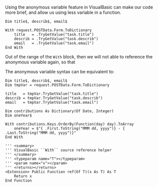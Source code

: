 Using the anonymous variable feature in VisualBasic can make our code more brief, and allow us using less variable in a function.

```vbnet
Dim title$, describ$, email$

With request.POSTData.Form.ToDictionary
    title   = .TryGetValue("task.title")
    describ = .TryGetValue("task.describ")
    email   = .TryGetValue("task.email")
End With
```

Out of the range of the ``With`` block, then we will not able to reference the anonymous variable again, so that

The anonymous variable syntax can be equivalent to:

```vbnet
Dim title$, describ$, email$
Dim tmpVar = request.POSTData.Form.ToDictionary

title   = tmpVar.TryGetValue("task.title")
describ = tmpVar.TryGetValue("task.describ")
email   = tmpVar.TryGetValue("task.email")
```

```vbnet
Dim contributions As Dictionary(Of Date, Integer)
Dim oneYear$

With contributions.Keys.OrderBy(Function(day) day).ToArray
    oneYear = $"{ .First.ToString("MMM dd, yyyy")} - { .Last.ToString("MMM dd, yyyy")}"
End With
```

```vbnet
''' <summary>
''' VisualBasic ``With`` source reference helper
''' </summary>
''' <typeparam name="T"></typeparam>
''' <param name="x"></param>
''' <returns></returns>
<Extension> Public Function ref(Of T)(x As T) As T
    Return x
End Function
```
